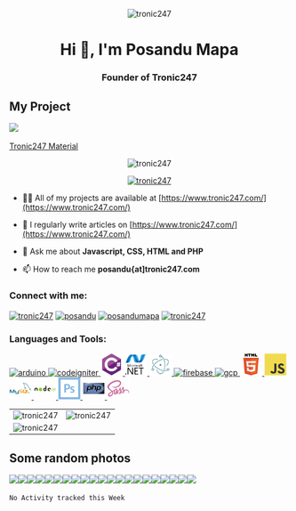 <p align="center"> <img src="https://images.unsplash.com/photo-1496065187959-7f07b8353c55?ixlib=rb-1.2.1&ixid=MnwxMjA3fDB8MHxwaG90by1wYWdlfHx8fGVufDB8fHx8&auto=format&fit=crop&w=1470&q=80" alt="tronic247" /> </p>
<h1 align="center">Hi 👋, I'm Posandu Mapa</h1>
<h3 align="center">Founder of Tronic247</h3>

## My Project
<a href="https://material.tronic247.com/">
<img src="https://material.tronic247.com/logo.svg" width="200">

Tronic247 Material
</a>


<p align="center"> <img src="https://komarev.com/ghpvc/?username=posandu&label=Profile%20views&color=0e75b6&style=flat" alt="tronic247" /> </p>

<p align="center"> <a href="https://github.com/ryo-ma/github-profile-trophy"><img src="https://github-profile-trophy.vercel.app/?username=posandu" alt="tronic247" /></a> </p>

- 👨‍💻 All of my projects are available at [https://www.tronic247.com/](https://www.tronic247.com/)

- 📝 I regularly write articles on [https://www.tronic247.com/](https://www.tronic247.com/)

- 💬 Ask me about **Javascript, CSS, HTML and PHP**

- 📫 How to reach me **posandu{at]tronic247.com**


<h3 align="left">Connect with me:</h3>
<p align="left">
<a href="https://codepen.io/tronic247" target="blank"><img align="center" src="https://raw.githubusercontent.com/rahuldkjain/github-profile-readme-generator/master/src/images/icons/Social/codepen.svg" alt="tronic247" height="30" width="40" /></a>
<a href="https://dev.to/posandu" target="blank"><img align="center" src="https://cdn.jsdelivr.net/npm/simple-icons@3.0.1/icons/dev-dot-to.svg" alt="posandu" height="30" width="40" /></a>
<a href="https://codesandbox.com/posandumapa" target="blank"><img align="center" src="https://cdn.jsdelivr.net/npm/simple-icons@3.0.1/icons/codesandbox.svg" alt="posandumapa" height="30" width="40" /></a>
<a href="https://www.youtube.com/c/tronic247" target="blank"><img align="center" src="https://raw.githubusercontent.com/rahuldkjain/github-profile-readme-generator/master/src/images/icons/Social/youtube.svg" alt="tronic247" height="30" width="40" /></a>
</p>

<h3 align="left">Languages and Tools:</h3>
<p align="left"> <a href="https://www.arduino.cc/" target="_blank"> <img src="https://cdn.worldvectorlogo.com/logos/arduino-1.svg" alt="arduino" width="40" height="40"/> </a> <a href="https://codeigniter.com" target="_blank"> <img src="https://cdn.worldvectorlogo.com/logos/codeigniter.svg" alt="codeigniter" width="40" height="40"/> </a> <a href="https://www.w3schools.com/cs/" target="_blank"> <img src="https://raw.githubusercontent.com/devicons/devicon/master/icons/csharp/csharp-original.svg" alt="csharp" width="40" height="40"/> </a> <a href="https://dotnet.microsoft.com/" target="_blank"> <img src="https://raw.githubusercontent.com/devicons/devicon/master/icons/dot-net/dot-net-original-wordmark.svg" alt="dotnet" width="40" height="40"/> </a> <a href="https://www.electronjs.org" target="_blank"> <img src="https://raw.githubusercontent.com/devicons/devicon/master/icons/electron/electron-original.svg" alt="electron" width="40" height="40"/> </a> <a href="https://firebase.google.com/" target="_blank"> <img src="https://www.vectorlogo.zone/logos/firebase/firebase-icon.svg" alt="firebase" width="40" height="40"/> </a> <a href="https://cloud.google.com" target="_blank"> <img src="https://www.vectorlogo.zone/logos/google_cloud/google_cloud-icon.svg" alt="gcp" width="40" height="40"/> </a> <a href="https://www.w3.org/html/" target="_blank"> <img src="https://raw.githubusercontent.com/devicons/devicon/master/icons/html5/html5-original-wordmark.svg" alt="html5" width="40" height="40"/> </a> <a href="https://developer.mozilla.org/en-US/docs/Web/JavaScript" target="_blank"> <img src="https://raw.githubusercontent.com/devicons/devicon/master/icons/javascript/javascript-original.svg" alt="javascript" width="40" height="40"/> </a> <a href="https://www.mysql.com/" target="_blank"> <img src="https://raw.githubusercontent.com/devicons/devicon/master/icons/mysql/mysql-original-wordmark.svg" alt="mysql" width="40" height="40"/> </a> <a href="https://nodejs.org" target="_blank"> <img src="https://raw.githubusercontent.com/devicons/devicon/master/icons/nodejs/nodejs-original-wordmark.svg" alt="nodejs" width="40" height="40"/> </a> <a href="https://www.photoshop.com/en" target="_blank"> <img src="https://raw.githubusercontent.com/devicons/devicon/master/icons/photoshop/photoshop-line.svg" alt="photoshop" width="40" height="40"/> </a> <a href="https://www.php.net" target="_blank"> <img src="https://raw.githubusercontent.com/devicons/devicon/master/icons/php/php-original.svg" alt="php" width="40" height="40"/> </a> <a href="https://sass-lang.com" target="_blank"> <img src="https://raw.githubusercontent.com/devicons/devicon/master/icons/sass/sass-original.svg" alt="sass" width="40" height="40"/> </a> </p>

<table>
<tr>
<td>
<img src="https://github-readme-stats.vercel.app/api/top-langs?username=posandu&show_icons=true&locale=en&layout=compact" alt="tronic247" />
</td>
<td>
<img src="https://github-readme-stats.vercel.app/api?username=posandu&show_icons=true&locale=en" alt="tronic247" />
</td>
<tr>
<td>
<img src="https://github-readme-streak-stats.herokuapp.com/?user=posandu&" alt="tronic247" />
</td>
<tr>
</table>

## Some random photos
![](https://www.gravatar.com/avatar/p4ptwp4ptwp4ptw?s=28)[](https://picsum.photos/20)![](https://picsum.photos/25)![](https://picsum.photos/25?bv7ta=tr)![](https://picsum.photos/25?i6d34=tr)![](https://picsum.photos/25?oa4l4=tr)![](https://picsum.photos/25?tdl48=tr)![](https://picsum.photos/25?8xvmej=tr)![](https://picsum.photos/25?38kx3=tr)![](https://picsum.photos/25?qfek7=tr)![](https://picsum.photos/25?cc4zr=tr)![](https://picsum.photos/25?1ib52=tr)![](https://picsum.photos/25?gmtzi=tr)![](https://picsum.photos/25?iw5v2l=tr)![](https://picsum.photos/25?621jv=tr)![](https://picsum.photos/25?eqwg=tr)![](https://picsum.photos/25?noxqq=tr)![](https://picsum.photos/25?vz662=tr)![](https://picsum.photos/25?0z91n=tr)![](https://picsum.photos/25?iczcbj=tr)![](https://picsum.photos/25?c7u7g=tr)![](https://picsum.photos/25?86blp=tr)<!--aa-->

```text
No Activity tracked this Week
```
<!--END_SECTION:waka-->
